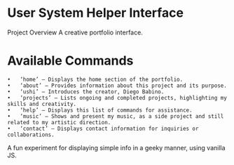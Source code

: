 # User System Helper Interface

Project Overview
A creative portfolio interface.

# Available Commands

	•	‘home’ — Displays the home section of the portfolio.
	•	‘about’ — Provides information about this project and its purpose.
	•	‘ushi’ — Introduces the creator, Diego Babino.
	•	‘projects’ — Lists ongoing and completed projects, highlighting my skills and creativity.
	•	‘help’ — Displays this list of commands for assistance.
	•	‘music’ — Shows and present my music, as a side project and still related to my artistic direction.
 	•	‘contact’ — Displays contact information for inquiries or collaborations.


A fun experiment for displaying simple info in a geeky manner, using vanilla JS.
